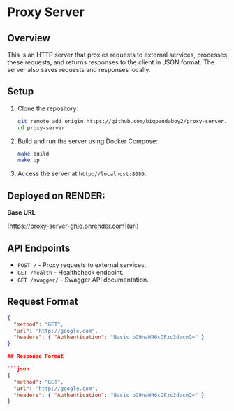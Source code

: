 # Proxy Server

## Overview

This is an HTTP server that proxies requests to external services, processes these requests, and returns responses to the client in JSON format. The server also saves requests and responses locally.

## Setup

1. Clone the repository:
    ```sh
    git remote add origin https://github.com/bigpandaboy2/proxy-server.git
    cd proxy-server
    ```

2. Build and run the server using Docker Compose:
    ```sh
    make build
    make up
    ```

3. Access the server at `http://localhost:8080`.

## **Deployed on RENDER:**

**Base URL**

[https://proxy-server-ghjq.onrender.com](url)

## API Endpoints

- `POST /` - Proxy requests to external services.
- `GET /health` - Healthcheck endpoint.
- `GET /swagger/` - Swagger API documentation.

## Request Format

```json
{
  "method": "GET",
  "url": "http://google.com",
  "headers": { "Authentication": "Basic bG9naW46cGFzc3dvcmQ=" }
}

## Response Format

```json
{
  "method": "GET",
  "url": "http://google.com",
  "headers": { "Authentication": "Basic bG9naW46cGFzc3dvcmQ=" }
}
